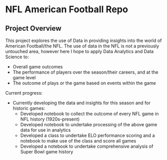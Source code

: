 # NFL American Football Repo
## Project Overview
This project explores the use of Data in providing insights into the world of American Football/the NFL.
The use of data in the NFL is not a previously untouched area, however here I hope to apply Data Analytics and Data Science to:
* Overall game outcomes
* The performance of players over the season/their careers, and at the game level
* The outcome of plays or the game based on events within the game

Current progress:
* Currently developing the data and insights for this season and for historic games:
	* Developed notebook to collect the outcome of every NFL game in NFL history (1920s-present)
 	* Developed notebook to undertake processing of the above game data for use in analytics
	* Developed a class to undertake ELO performance scoring and a notebook to make use of the class and score all games
	* Developed a notebook to undertake comprehensive analysis of Super Bowl game history
